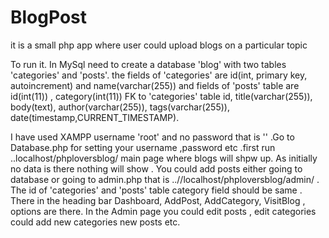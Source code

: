 # BlogPost
it is a small php app where user could upload blogs on a particular topic


To run it. In MySql need to create a database 'blog' with two tables 'categories' and 'posts'. the fields of 'categories' are 
id(int, primary key, autoincrement) and name(varchar(255))  and fields of 'posts' table are id(int(11)) , category(int(11)) FK to 'categories'
table id, 	title(varchar(255)), body(text), author(varchar(255)), tags(varchar(255)), date(timestamp,CURRENT_TIMESTAMP).


I have used XAMPP username 'root' and no password that is '' .Go to Database.php for setting your username ,password etc .first run    
..localhost/phploversblog/ main page where blogs will shpw up. As initially no data is there nothing will show . You could add posts 
either going to database or going to admin.php that is  ..//localhost/phploversblog/admin/  . The id of 'categories' and 'posts' table
category field should be same . There in the heading bar  Dashboard, AddPost, AddCategory, VisitBlog , options are there. In the Admin
page you could edit posts , edit categories could add  new categories new posts etc. 

